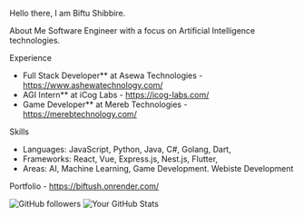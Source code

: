 Hello there, I am Biftu Shibbire.

About Me
Software Engineer with a focus on Artificial Intelligence technologies.

Experience
- Full Stack Developer** at Asewa Technologies - https://www.ashewatechnology.com/
- AGI Intern** at iCog Labs - https://icog-labs.com/
- Game Developer** at Mereb Technologies - https://merebtechnology.com/

Skills
- Languages: JavaScript, Python, Java, C#, Golang, Dart, 
- Frameworks: React, Vue, Express.js, Nest.js, Flutter,
- Areas: AI, Machine Learning, Game Development. Webiste Development

Portfolio - https://biftush.onrender.com/

![GitHub followers](https://img.shields.io/github/followers/Bonittas?style=social)
![Your GitHub Stats](https://github-readme-stats.vercel.app/api?username=Bonittas&show_icons=true&hide_title=true)

